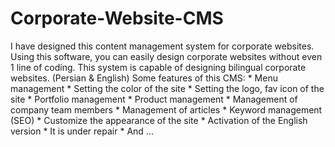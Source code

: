 # Corporate-Website-CMS
I have designed this content management system for corporate websites. Using this software, you can easily design corporate websites without even 1 line of coding. This system is capable of designing bilingual corporate websites. (Persian &amp; English) Some features of this CMS:  * Menu management * Setting the color of the site * Setting the logo, fav icon of the site * Portfolio management * Product management * Management of company team members * Management of articles * Keyword management (SEO) * Customize the appearance of the site * Activation of the English version * It is under repair * And ...
